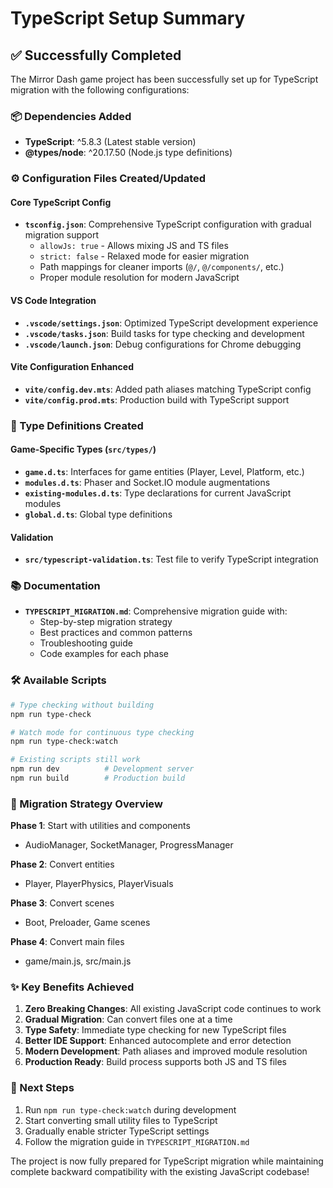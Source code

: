 # TypeScript Setup Summary

## ✅ Successfully Completed

The Mirror Dash game project has been successfully set up for TypeScript migration with the following configurations:

### 📦 Dependencies Added
- **TypeScript**: ^5.8.3 (Latest stable version)
- **@types/node**: ^20.17.50 (Node.js type definitions)

### ⚙️ Configuration Files Created/Updated

#### Core TypeScript Config
- **`tsconfig.json`**: Comprehensive TypeScript configuration with gradual migration support
  - `allowJs: true` - Allows mixing JS and TS files
  - `strict: false` - Relaxed mode for easier migration
  - Path mappings for cleaner imports (`@/`, `@/components/`, etc.)
  - Proper module resolution for modern JavaScript

#### VS Code Integration
- **`.vscode/settings.json`**: Optimized TypeScript development experience
- **`.vscode/tasks.json`**: Build tasks for type checking and development
- **`.vscode/launch.json`**: Debug configurations for Chrome debugging

#### Vite Configuration Enhanced
- **`vite/config.dev.mts`**: Added path aliases matching TypeScript config
- **`vite/config.prod.mts`**: Production build with TypeScript support

### 📝 Type Definitions Created

#### Game-Specific Types (`src/types/`)
- **`game.d.ts`**: Interfaces for game entities (Player, Level, Platform, etc.)
- **`modules.d.ts`**: Phaser and Socket.IO module augmentations
- **`existing-modules.d.ts`**: Type declarations for current JavaScript modules
- **`global.d.ts`**: Global type definitions

#### Validation
- **`src/typescript-validation.ts`**: Test file to verify TypeScript integration

### 📚 Documentation
- **`TYPESCRIPT_MIGRATION.md`**: Comprehensive migration guide with:
  - Step-by-step migration strategy
  - Best practices and common patterns
  - Troubleshooting guide
  - Code examples for each phase

### 🛠 Available Scripts
```bash
# Type checking without building
npm run type-check

# Watch mode for continuous type checking
npm run type-check:watch

# Existing scripts still work
npm run dev          # Development server
npm run build        # Production build
```

### 🔄 Migration Strategy Overview

**Phase 1**: Start with utilities and components
- AudioManager, SocketManager, ProgressManager

**Phase 2**: Convert entities
- Player, PlayerPhysics, PlayerVisuals

**Phase 3**: Convert scenes
- Boot, Preloader, Game scenes

**Phase 4**: Convert main files
- game/main.js, src/main.js

### ✨ Key Benefits Achieved

1. **Zero Breaking Changes**: All existing JavaScript code continues to work
2. **Gradual Migration**: Can convert files one at a time
3. **Type Safety**: Immediate type checking for new TypeScript files
4. **Better IDE Support**: Enhanced autocomplete and error detection
5. **Modern Development**: Path aliases and improved module resolution
6. **Production Ready**: Build process supports both JS and TS files

### 🚀 Next Steps

1. Run `npm run type-check:watch` during development
2. Start converting small utility files to TypeScript
3. Gradually enable stricter TypeScript settings
4. Follow the migration guide in `TYPESCRIPT_MIGRATION.md`

The project is now fully prepared for TypeScript migration while maintaining complete backward compatibility with the existing JavaScript codebase!
